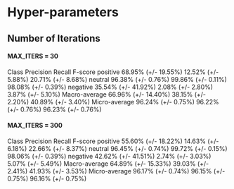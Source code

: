 # Hyper-parameters

## Number of Iterations

#### MAX_ITERS = 30
Class                     Precision              Recall                 F-score
positive           68.95% (+/- 19.55%)    12.52% (+/-  5.88%)    20.71% (+/-  8.68%)
neutral            96.38% (+/-  0.76%)    99.86% (+/-  0.11%)    98.08% (+/-  0.39%)
negative           35.54% (+/- 41.92%)     2.08% (+/-  2.80%)     3.87% (+/-  5.10%)
Macro-average      66.96% (+/- 14.40%)    38.15% (+/-  2.20%)    40.89% (+/-  3.40%)
Micro-average      96.24% (+/-  0.75%)    96.22% (+/-  0.76%)    96.23% (+/-  0.76%)

#### MAX_ITERS = 300
Class                     Precision              Recall                 F-score
positive           55.60% (+/- 18.22%)    14.63% (+/-  6.18%)    22.66% (+/-  8.37%)
neutral            96.45% (+/-  0.74%)    99.72% (+/-  0.15%)    98.06% (+/-  0.39%)
negative           42.62% (+/- 41.51%)     2.74% (+/-  3.03%)     5.07% (+/-  5.49%)
Macro-average      64.89% (+/- 15.33%)    39.03% (+/-  2.41%)    41.93% (+/-  3.53%)
Micro-average      96.17% (+/-  0.74%)    96.15% (+/-  0.75%)    96.16% (+/-  0.75%)
